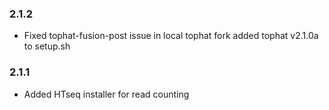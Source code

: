 ### 2.1.2
* Fixed tophat-fusion-post issue in local tophat fork added tophat v2.1.0a to setup.sh 
### 2.1.1
* Added HTseq installer for read counting
